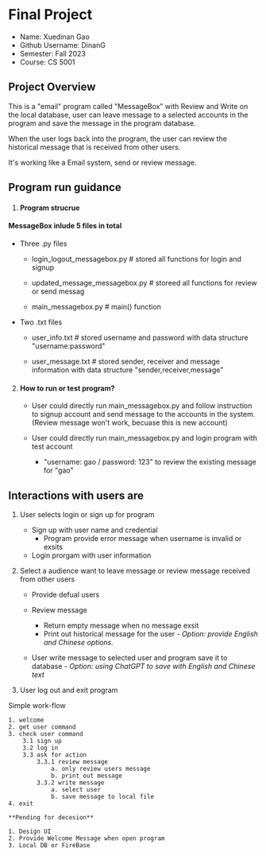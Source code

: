 # Final Project


* Name: Xuedinan Gao
* Github Username: DinanG
* Semester: Fall 2023
* Course: CS 5001 


## Project Overview

This is a "email" program called "MessageBox" with Review and Write on the local database, user can leave message to a selected accounts in the program and save the message in the program database.

When the user logs back into the program, the user can review the historical message that is received from other users.

It's working like a Email system, send or review message.


## Program run guidance

1. #### Program strucrue 

#### MessageBox inlude 5 files in total

- Three .py files
    - login_logout_messagebox.py # stored all functions for login and signup

    - updated_message_messagebox.py # storeed all functions for review or send messag 

    - main_messagebox.py # main() function

- Two .txt files
    - user_info.txt # stored username and password with data structure "username:password"

    - user_message.txt # stored sender, receiver and message information with data structure "sender,receiver,message"
    
2. #### How to run or test program? 
    - User could directly run main_messagebox.py and follow instruction to signup account and send message to the accounts in the system. (Review message won't work, becuase this is new account)

    - User could directly run main_messagebox.py and login program with test account 
        - "username: gao / password: 123" to review the existing message for "gao"

## Interactions with users are

1. User selects login or sign up for program

    - Sign up with user name and credential
        - Program provide error message when username is invalid or exsits
    - Login prorgam with user information

2. Select a audience want to leave message or review message received from other users

    - Provide defual users
    - Review message
        - Return empty message when no message exsit
        - Print out historical message for the user
            *- Option: provide English and Chinese options.*

    - User write message to selected user and program save it to database
        *- Option: using ChatGPT to save with English and Chinese text*

3. User log out and exit program


Simple work-flow

    1. welcome
    2. get user command
    3. check user command
        3.1 sign up
        3.2 log in
        3.3 ask for action
            3.3.1 review message
                a. only review users message
                b. print out message
            3.3.2 write message
                a. select user
                b. save message to local file
    4. exit 


```
**Pending for decesion**

1. Design UI
2. Provide Welcome Message when open program
3. Local DB or FireBase

```